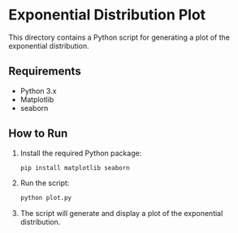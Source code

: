 # Exponential Distribution Plot

This directory contains a Python script for generating a plot of the exponential distribution.

## Requirements

- Python 3.x
- Matplotlib
- seaborn

## How to Run

1. Install the required Python package:
    ```sh
    pip install matplotlib seaborn
    ```

2. Run the script:
    ```sh
    python plot.py
    ```

3. The script will generate and display a plot of the exponential distribution.
